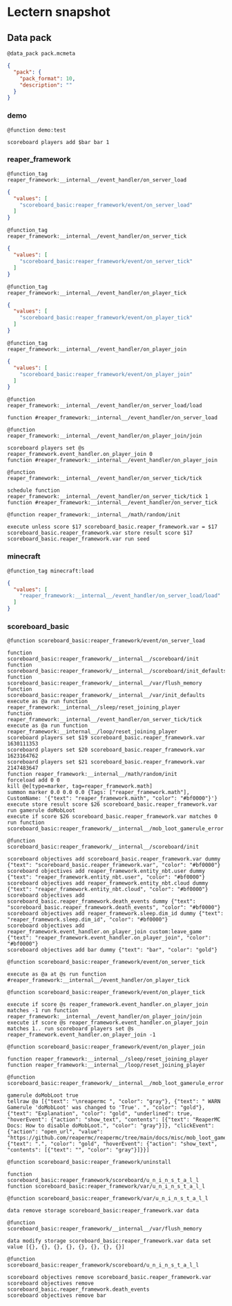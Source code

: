 # Lectern snapshot

## Data pack

`@data_pack pack.mcmeta`

```json
{
  "pack": {
    "pack_format": 10,
    "description": ""
  }
}
```

### demo

`@function demo:test`

```mcfunction
scoreboard players add $bar bar 1
```

### reaper_framework

`@function_tag reaper_framework:__internal__/event_handler/on_server_load`

```json
{
  "values": [
    "scoreboard_basic:reaper_framework/event/on_server_load"
  ]
}
```

`@function_tag reaper_framework:__internal__/event_handler/on_server_tick`

```json
{
  "values": [
    "scoreboard_basic:reaper_framework/event/on_server_tick"
  ]
}
```

`@function_tag reaper_framework:__internal__/event_handler/on_player_tick`

```json
{
  "values": [
    "scoreboard_basic:reaper_framework/event/on_player_tick"
  ]
}
```

`@function_tag reaper_framework:__internal__/event_handler/on_player_join`

```json
{
  "values": [
    "scoreboard_basic:reaper_framework/event/on_player_join"
  ]
}
```

`@function reaper_framework:__internal__/event_handler/on_server_load/load`

```mcfunction
function #reaper_framework:__internal__/event_handler/on_server_load
```

`@function reaper_framework:__internal__/event_handler/on_player_join/join`

```mcfunction
scoreboard players set @s reaper_framework.event_handler.on_player_join 0
function #reaper_framework:__internal__/event_handler/on_player_join
```

`@function reaper_framework:__internal__/event_handler/on_server_tick/tick`

```mcfunction
schedule function reaper_framework:__internal__/event_handler/on_server_tick/tick 1
function #reaper_framework:__internal__/event_handler/on_server_tick
```

`@function reaper_framework:__internal__/math/random/init`

```mcfunction
execute unless score $17 scoreboard_basic.reaper_framework.var = $17 scoreboard_basic.reaper_framework.var store result score $17 scoreboard_basic.reaper_framework.var run seed
```

### minecraft

`@function_tag minecraft:load`

```json
{
  "values": [
    "reaper_framework:__internal__/event_handler/on_server_load/load"
  ]
}
```

### scoreboard_basic

`@function scoreboard_basic:reaper_framework/event/on_server_load`

```mcfunction
function scoreboard_basic:reaper_framework/__internal__/scoreboard/init
function scoreboard_basic:reaper_framework/__internal__/scoreboard/init_defaults
function scoreboard_basic:reaper_framework/__internal__/var/flush_memory
function scoreboard_basic:reaper_framework/__internal__/var/init_defaults
execute as @a run function reaper_framework:__internal__/sleep/reset_joining_player
function reaper_framework:__internal__/event_handler/on_server_tick/tick
execute as @a run function reaper_framework:__internal__/loop/reset_joining_player
scoreboard players set $19 scoreboard_basic.reaper_framework.var 1630111353
scoreboard players set $20 scoreboard_basic.reaper_framework.var 1623164762
scoreboard players set $21 scoreboard_basic.reaper_framework.var 2147483647
function reaper_framework:__internal__/math/random/init
forceload add 0 0
kill @e[type=marker, tag=reaper_framework.math]
summon marker 0.0 0.0 0.0 {Tags: ["reaper_framework.math"], CustomName: '{"text": "reaper_framework.math", "color": "#bf0000"}'}
execute store result score $26 scoreboard_basic.reaper_framework.var run gamerule doMobLoot
execute if score $26 scoreboard_basic.reaper_framework.var matches 0 run function scoreboard_basic:reaper_framework/__internal__/mob_loot_gamerule_error
```

`@function scoreboard_basic:reaper_framework/__internal__/scoreboard/init`

```mcfunction
scoreboard objectives add scoreboard_basic.reaper_framework.var dummy {"text": "scoreboard_basic.reaper_framework.var", "color": "#bf0000"}
scoreboard objectives add reaper_framework.entity_nbt.user dummy {"text": "reaper_framework.entity_nbt.user", "color": "#bf0000"}
scoreboard objectives add reaper_framework.entity_nbt.cloud dummy {"text": "reaper_framework.entity_nbt.cloud", "color": "#bf0000"}
scoreboard objectives add scoreboard_basic.reaper_framework.death_events dummy {"text": "scoreboard_basic.reaper_framework.death_events", "color": "#bf0000"}
scoreboard objectives add reaper_framework.sleep.dim_id dummy {"text": "reaper_framework.sleep.dim_id", "color": "#bf0000"}
scoreboard objectives add reaper_framework.event_handler.on_player_join custom:leave_game {"text": "reaper_framework.event_handler.on_player_join", "color": "#bf0000"}
scoreboard objectives add bar dummy {"text": "bar", "color": "gold"}
```

`@function scoreboard_basic:reaper_framework/event/on_server_tick`

```mcfunction
execute as @a at @s run function #reaper_framework:__internal__/event_handler/on_player_tick
```

`@function scoreboard_basic:reaper_framework/event/on_player_tick`

```mcfunction
execute if score @s reaper_framework.event_handler.on_player_join matches -1 run function reaper_framework:__internal__/event_handler/on_player_join/join
execute if score @s reaper_framework.event_handler.on_player_join matches 1.. run scoreboard players set @s reaper_framework.event_handler.on_player_join -1
```

`@function scoreboard_basic:reaper_framework/event/on_player_join`

```mcfunction
function reaper_framework:__internal__/sleep/reset_joining_player
function reaper_framework:__internal__/loop/reset_joining_player
```

`@function scoreboard_basic:reaper_framework/__internal__/mob_loot_gamerule_error`

```mcfunction
gamerule doMobLoot true
tellraw @a [{"text": "\nreapermc ", "color": "gray"}, {"text": " WARN Gamerule 'doMobLoot' was changed to 'True'. ", "color": "gold"}, {"text": "Explanation", "color": "gold", "underlined": true, "hoverEvent": {"action": "show_text", "contents": [{"text": "ReaperMC Docs: How to disable doMobLoot.", "color": "gray"}]}, "clickEvent": {"action": "open_url", "value": "https://github.com/reapermc/reapermc/tree/main/docs/misc/mob_loot_gamerule.md"}}, {"text": ".", "color": "gold", "hoverEvent": {"action": "show_text", "contents": [{"text": "", "color": "gray"}]}}]
```

`@function scoreboard_basic:reaper_framework/uninstall`

```mcfunction
function scoreboard_basic:reaper_framework/scoreboard/u_n_i_n_s_t_a_l_l
function scoreboard_basic:reaper_framework/var/u_n_i_n_s_t_a_l_l
```

`@function scoreboard_basic:reaper_framework/var/u_n_i_n_s_t_a_l_l`

```mcfunction
data remove storage scoreboard_basic:reaper_framework.var data
```

`@function scoreboard_basic:reaper_framework/__internal__/var/flush_memory`

```mcfunction
data modify storage scoreboard_basic:reaper_framework.var data set value [{}, {}, {}, {}, {}, {}, {}, {}]
```

`@function scoreboard_basic:reaper_framework/scoreboard/u_n_i_n_s_t_a_l_l`

```mcfunction
scoreboard objectives remove scoreboard_basic.reaper_framework.var
scoreboard objectives remove scoreboard_basic.reaper_framework.death_events
scoreboard objectives remove bar
```
